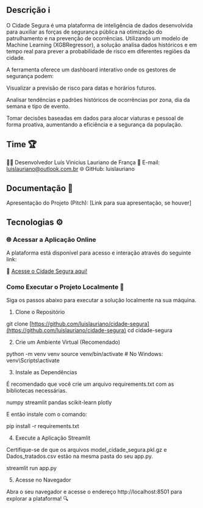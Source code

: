 ## Descrição ℹ️
O Cidade Segura é uma plataforma de inteligência de dados desenvolvida para auxiliar as forças de segurança pública na otimização do patrulhamento e na prevenção de ocorrências. Utilizando um modelo de Machine Learning (XGBRegressor), a solução analisa dados históricos e em tempo real para prever a probabilidade de risco em diferentes regiões da cidade.

A ferramenta oferece um dashboard interativo onde os gestores de segurança podem:

Visualizar a previsão de risco para datas e horários futuros.

Analisar tendências e padrões históricos de ocorrências por zona, dia da semana e tipo de evento.

Tomar decisões baseadas em dados para alocar viaturas e pessoal de forma proativa, aumentando a eficiência e a segurança da população.

## Time 🏆
👨‍💻 Desenvolvedor
Luís Vinicius Lauriano de França
📧 E-mail: luislauriano@outlook.com.br
🌐 GitHub: luislauriano

## Documentação 📄
[Notebook de Treinamento e Engenharia de Variáveis]: (https://github.com/luislauriano/cidade-segura/blob/main/Modelo_ML_Cidade_Segura.ipynb)

Apresentação do Projeto (Pitch): [Link para sua apresentação, se houver]

## Tecnologias ⚙️

### 🌐 Acessar a Aplicação Online
A plataforma está disponível para acesso e interação através do seguinte link:

🔗 [Acesse o Cidade Segura aqui!](https://cidade-segura.streamlit.app/)

### Como Executar o Projeto Localmente 🚀
Siga os passos abaixo para executar a solução localmente na sua máquina.

1. Clone o Repositório

git clone [https://github.com/luislauriano/cidade-segura](https://github.com/luislauriano/cidade-segura) 
cd cidade-segura

2. Crie um Ambiente Virtual (Recomendado)

python -m venv venv
source venv/bin/activate  # No Windows: venv\Scripts\activate

3. Instale as Dependências

É recomendado que você crie um arquivo requirements.txt com as bibliotecas necessárias.

numpy
streamlit
pandas
scikit-learn
plotly

E então instale com o comando:

pip install -r requirements.txt

4. Execute a Aplicação Streamlit

Certifique-se de que os arquivos model_cidade_segura.pkl.gz e Dados_tratados.csv estão na mesma pasta do seu app.py.

streamlit run app.py

5. Acesse no Navegador

Abra o seu navegador e acesse o endereço http://localhost:8501 para explorar a plataforma! 🔍
